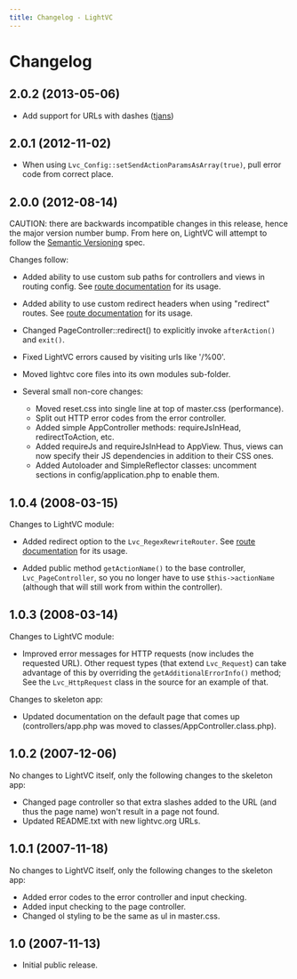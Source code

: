 ```yaml
---
title: Changelog - LightVC
---
```


Changelog
=========

2.0.2 (2013-05-06)
------------------

* Add support for URLs with dashes ([tjans](https://github.com/tjans))


2.0.1 (2012-11-02)
------------------

* When using `Lvc_Config::setSendActionParamsAsArray(true)`, pull error code from correct place.


2.0.0 (2012-08-14)
------------------

CAUTION: there are backwards incompatible changes in this release, hence the major version number bump.  From here on, LightVC will attempt to follow the [Semantic Versioning](http://semver.org/) spec.

Changes follow:

* Added ability to use custom sub paths for controllers and views in routing config.  See [route documentation](/docs/user_guide/configuration/routes/) for its usage.

* Added ability to use custom redirect headers when using "redirect" routes.  See [route documentation](/docs/user_guide/configuration/routes/) for its usage.

* Changed PageController::redirect() to explicitly invoke `afterAction()` and `exit()`.

* Fixed LightVC errors caused by visiting urls like '/%00'.

* Moved lightvc core files into its own modules sub-folder.

* Several small non-core changes:
	* Moved reset.css into single line at top of master.css (performance).
	* Split out HTTP error codes from the error controller.
	* Added simple AppController methods: requireJsInHead, redirectToAction, etc.
	* Added requireJs and requireJsInHead to AppView.  Thus, views can now specify their JS dependencies in addition to their CSS ones.
	* Added Autoloader and SimpleReflector classes: uncomment sections in config/application.php to enable them.


1.0.4 (2008-03-15)
------------------

Changes to LightVC module:

* Added redirect option to the `Lvc_RegexRewriteRouter`.  See [route documentation](/docs/user_guide/configuration/routes/) for its usage.

* Added public method `getActionName()` to the base controller, `Lvc_PageController`, so you no longer have to use `$this->actionName` (although that will still work from within the controller).


1.0.3 (2008-03-14)
------------------

Changes to LightVC module:

* Improved error messages for HTTP requests (now includes the requested URL).  Other request types (that extend `Lvc_Request`) can take advantage of this by overriding the `getAdditionalErrorInfo()` method; See the `Lvc_HttpRequest` class in the source for an example of that.

Changes to skeleton app:

* Updated documentation on the default page that comes up (controllers/app.php was moved to classes/AppController.class.php).


1.0.2 (2007-12-06)
------------------

No changes to LightVC itself, only the following changes to the skeleton app:

* Changed page controller so that extra slashes added to the URL (and thus the page name) won't result in a page not found.
* Updated README.txt with new lightvc.org URLs.


1.0.1 (2007-11-18)
------------------

No changes to LightVC itself, only the following changes to the skeleton app:

* Added error codes to the error controller and input checking.
* Added input checking to the page controller.
* Changed ol styling to be the same as ul in master.css.


1.0 (2007-11-13)
----------------

* Initial public release.

